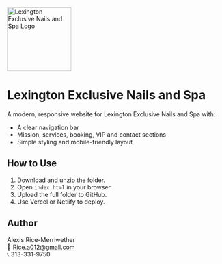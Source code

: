 <img src="/logo.png" alt="Lexington Exclusive Nails and Spa Logo" width="150" />

# Lexington Exclusive Nails and Spa

A modern, responsive website for Lexington Exclusive Nails and Spa with:

- A clear navigation bar
- Mission, services, booking, VIP and contact sections
- Simple styling and mobile-friendly layout

## How to Use

1. Download and unzip the folder.
2. Open `index.html` in your browser.
3. Upload the full folder to GitHub.
4. Use Vercel or Netlify to deploy.

## Author

Alexis Rice-Merriwether  
📧 Rice.a012@gmail.com  
📞 313-331-9750
    
